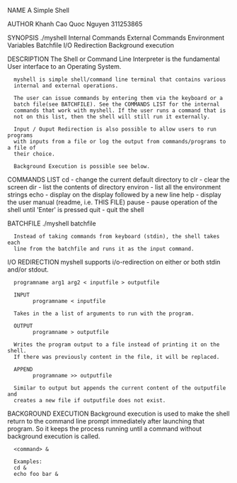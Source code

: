NAME
      A Simple Shell
       
AUTHOR
      Khanh Cao Quoc Nguyen
      311253865

SYNOPSIS
      ./myshell
      Internal Commands
      External Commands
      Environment Variables
      Batchfile
      I/O Redirection
      Background execution

DESCRIPTION
      The Shell or Command Line Interpreter is the fundamental User interface 
      to an Operating System.      
      
      myshell is simple shell/command line terminal that contains various 
      internal and external operations.

      The user can issue commands by entering them via the keyboard or a 
      batch file(see BATCHFILE). See the COMMANDS LIST for the internal 
      commands that work with myshell. If the user runs a command that is 
      not on this list, then the shell will still run it externally.

      Input / Ouput Redirection is also possible to allow users to run programs 
      with inputs from a file or log the output from commands/programs to a file of 
      their choice.

      Background Execution is possible see below.

COMMANDS LIST
      cd <directory> - change the current default directory to <directory>
      clr - clear the screen
      dir <directory> - list the contents of directory <directory>
      environ - list all the environment strings
      echo <comment> - display <comment> on the display followed by a new line
      help - display the user manual (readme, i.e. THIS FILE)
      pause - pause operation of the shell until 'Enter' is pressed
      quit - quit the shell

BATCHFILE
      ./myshell batchfile

      Instead of taking commands from keyboard (stdin), the shell takes each
      line from the batchfile and runs it as the input command.

I/O REDIRECTION
      myshell supports i/o-redirection on either or both stdin and/or stdout.

      programname arg1 arg2 < inputfile > outputfile

      INPUT
            programname < inputfile

      Takes in the a list of arguments to run with the program.

      OUTPUT
            programname > outputfile

      Writes the program output to a file instead of printing it on the shell.
      If there was previously content in the file, it will be replaced.

      APPEND
            programname >> outputfile

      Similar to output but appends the current content of the outputfile and
      creates a new file if outputfile does not exist.

BACKGROUND EXECUTION
      Background execution is used to make the shell return to the command line 
      prompt immediately after launching that program. So it keeps the process 
      running until a command without background execution is called.

      <command> &

      Examples:
      cd &
      echo foo bar &


